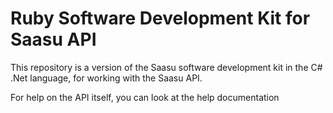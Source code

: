 # Ruby Software Development Kit for Saasu API
This repository is a version of the Saasu software development kit in the C# .Net language, for working with the Saasu API.

For help on the API itself, you can look at the help documentation
